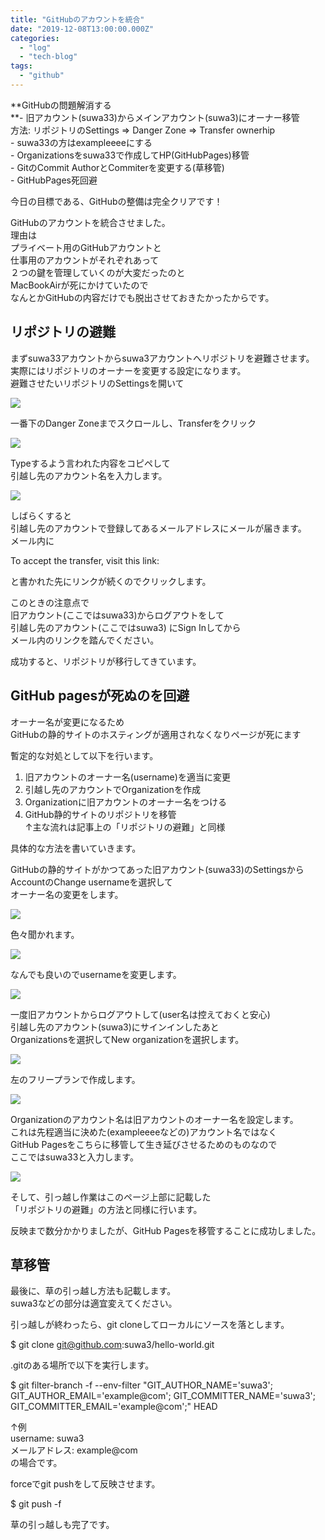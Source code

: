```yaml
---
title: "GitHubのアカウントを統合"
date: "2019-12-08T13:00:00.000Z"
categories: 
  - "log"
  - "tech-blog"
tags: 
  - "github"
---
```


**GitHubの問題解消する  
**\- 旧アカウント(suwa33)からメインアカウント(suwa3)にオーナー移管  
方法: リポジトリのSettings => Danger Zone => Transfer ownerhip  
\- suwa33の方はexampleeeeにする  
\- Organizationsをsuwa33で作成してHP(GitHubPages)移管  
\- GitのCommit AuthorとCommiterを変更する(草移管)  
\- GitHubPages死回避

今日の目標である、GitHubの整備は完全クリアです！

GitHubのアカウントを統合させました。  
理由は  
プライベート用のGitHubアカウントと  
仕事用のアカウントがそれぞれあって  
２つの鍵を管理していくのが大変だったのと  
MacBookAirが死にかけていたので  
なんとかGitHubの内容だけでも脱出させておきたかったからです。

## リポジトリの避難

まずsuwa33アカウントからsuwa3アカウントへリポジトリを避難させます。  
実際にはリポジトリのオーナーを変更する設定になります。  
避難させたいリポジトリのSettingsを開いて

![](/images/image.png)

一番下のDanger Zoneまでスクロールし、Transferをクリック

![](/images/image-1.png)

Typeするよう言われた内容をコピペして  
引越し先のアカウント名を入力します。

![](/images/スクリーンショット-2019-12-08-23.07.00.png)

しばらくすると  
引越し先のアカウントで登録してあるメールアドレスにメールが届きます。  
メール内に

To accept the transfer, visit this link:

と書かれた先にリンクが続くのでクリックします。

このときの注意点で  
旧アカウント(ここではsuwa33)からログアウトをして  
引越し先のアカウント(ここではsuwa3) にSign Inしてから  
メール内のリンクを踏んでください。

成功すると、リポジトリが移行してきています。

## GitHub pagesが死ぬのを回避

オーナー名が変更になるため  
GitHubの静的サイトのホスティングが適用されなくなりページが死にます

暫定的な対処として以下を行います。

1. 旧アカウントのオーナー名(username)を適当に変更
2. 引越し先のアカウントでOrganizationを作成
3. Organizationに旧アカウントのオーナー名をつける
4. GitHub静的サイトのリポジトリを移管  
    ↑主な流れは記事上の「リポジトリの避難」と同様

具体的な方法を書いていきます。

GitHubの静的サイトがかつてあった旧アカウント(suwa33)のSettingsから  
AccountのChange usernameを選択して  
オーナー名の変更をします。

![](/images/image-3.png)

色々聞かれます。

![](/images/image-4.png)

なんでも良いのでusernameを変更します。

![](/images/image-5.png)

一度旧アカウントからログアウトして(user名は控えておくと安心)  
引越し先のアカウント(suwa3)にサインインしたあと  
Organizationsを選択してNew organizationを選択します。

![](/images/image-2.png)

左のフリープランで作成します。

![](/images/スクリーンショット-2019-12-08-23.23.08.png)

Organizationのアカウント名は旧アカウントのオーナー名を設定します。  
これは先程適当に決めた(exampleeeeなどの)アカウント名ではなく  
GitHub Pagesをこちらに移管して生き延びさせるためのものなので  
ここではsuwa33と入力します。

![](/images/スクリーンショット-2019-12-08-23.24.20.png)

そして、引っ越し作業はこのページ上部に記載した  
「リポジトリの避難」の方法と同様に行います。

反映まで数分かかりましたが、GitHub Pagesを移管することに成功しました。

## 草移管

最後に、草の引っ越し方法も記載します。  
suwa3などの部分は適宜変えてください。

引っ越しが終わったら、git cloneしてローカルにソースを落とします。

$ git clone git@github.com:suwa3/hello-world.git

.gitのある場所で以下を実行します。

$ git filter-branch -f --env-filter "GIT\_AUTHOR\_NAME='suwa3'; GIT\_AUTHOR\_EMAIL='example@com'; GIT\_COMMITTER\_NAME='suwa3'; GIT\_COMMITTER\_EMAIL='example@com';" HEAD  

↑例  
username: suwa3  
メールアドレス: example@com  
の場合です。

forceでgit pushをして反映させます。

$ git push -f

草の引っ越しも完了です。
